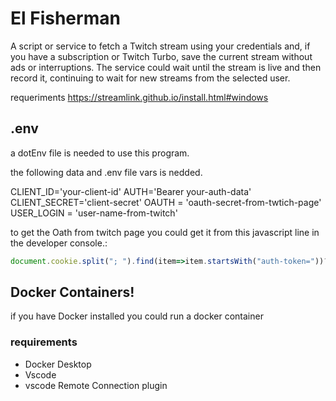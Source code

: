 # El Fisherman

A script or service to fetch a Twitch stream using your credentials and, if you have a subscription or Twitch Turbo, save the current stream without ads or interruptions. The service could wait until the stream is live and then record it, continuing to wait for new streams from the selected user.

requeriments
https://streamlink.github.io/install.html#windows


## .env
a dotEnv file is needed to use this program.

the following data and .env file vars is nedded.

CLIENT_ID='your-client-id'
AUTH='Bearer your-auth-data'
CLIENT_SECRET='client-secret'
OAUTH = 'oauth-secret-from-twtich-page'
USER_LOGIN = 'user-name-from-twitch'

to get the Oath from twitch page you could get it from this javascript line in the developer console.:

```javascript
document.cookie.split("; ").find(item=>item.startsWith("auth-token="))?.split("=")[1]
```

## Docker Containers! 

if you have Docker installed you could run a docker container

### requirements
- Docker Desktop
- Vscode
- vscode Remote Connection plugin



